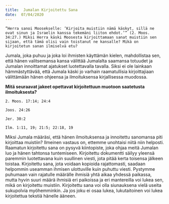 ```yaml
---
title:  Jumalan Kirjoitettu Sana
date:  07/04/2020
---
```


`”Herra sanoi Moosekselle: ’Kirjoita muistiin nämä käskyt, sillä ne ovat sinun ja Israelin kanssa tekemäni liiton ehdot.’” (2. Moos. 34:27.) Miksi Herra käski Moosesta kirjoittamaan sanat muistiin sen sijaan, että tämä olisi vain toistanut ne kansalle? Mikä on kirjoitetun sanan ilmiselvä etu?`

Jumala, joka puhuu ja joka loi ihmisten käyttämän kielen, mahdollistaa sen, että hänen valitsemansa kansa välittää Jumalalta saamansa totuudet ja Jumalan innoittamat ajatukset luotettavalla tavalla. Siksi ei ole lainkaan hämmästyttävää, että Jumala käski jo varhain raamatullisia kirjoittajiaan välittämään hänen ohjeensa ja ilmoituksensa kirjallisessa muodossa.

**Mitä seuraavat jakeet opettavat kirjoitettuun muotoon saatetusta ilmoituksesta?**

`2. Moos. 17:14; 24:4`

`Joos. 24:26`

`Jer. 30:2`

`Ilm. 1:11, 19; 21:5; 22:18, 19`

Miksi Jumala määräsi, että hänen ilmoituksensa ja innoitettu sanomansa piti kirjoittaa muistiin? Ilmeinen vastaus on, et­temme unohtaisi niitä niin helposti. Raamatun kirjoitettu sana on pysyvä kiintopiste, joka ohjaa meitä Jumalan luo ja hänen tahtonsa tuntemiseen. Kirjoitettu dokumentti säilyy yleensä paremmin luotettavana kuin suullinen viesti, jota pitää kerta toisensa jälkeen toistaa. Kirjoitettu sana, jota voidaan kopioida rajattomasti, saadaan helpommin useamman ihmisen ulottuville kuin puhuttu viesti. Pystymme puhumaan vain rajatulle määrälle ihmisiä yhtä aikaa yhdessä paikassa, mutta hyvin suuri määrä ihmisiä eri paikoissa ja eri mantereilla voi lukea sen, mikä on kirjoitettu muistiin. Kirjoitettu sana voi olla siunauksena vielä useita sukupolvia myöhemminkin. Ja jos joku ei osaa lukea, lukutaitoinen voi lukea kirjoitettua tekstiä hänelle ääneen.